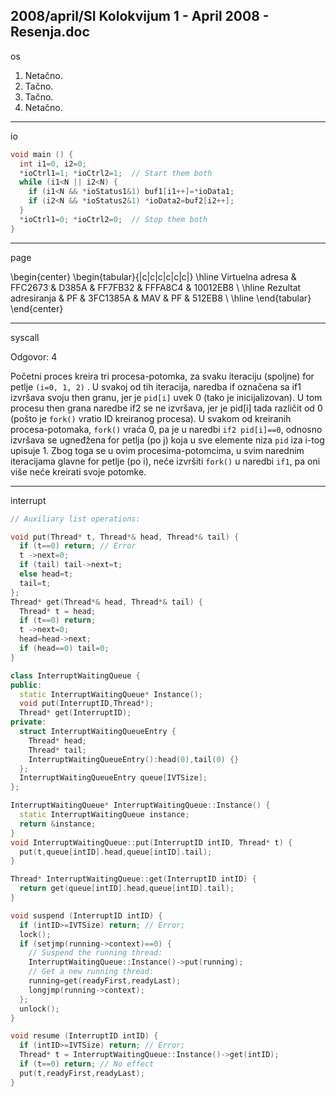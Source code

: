 2008/april/SI Kolokvijum 1 - April 2008 - Resenja.doc
--------------------------------------------------------------------------------
os

1. Netačno.
2. Tačno.
3. Tačno.
4. Netačno.

--------------------------------------------------------------------------------
io

```cpp
void main () {
  int i1=0, i2=0;
  *ioCtrl1=1; *ioCtrl2=1;  // Start them both
  while (i1<N || i2<N) {
    if (i1<N && *ioStatus1&1) buf1[i1++]=*ioData1;
    if (i2<N && *ioStatus2&1) *ioData2=buf2[i2++];
  }
  *ioCtrl1=0; *ioCtrl2=0;  // Stop them both
}
```

--------------------------------------------------------------------------------
page

\begin{center}
\begin{tabular}{|c|c|c|c|c|c|}
\hline
Virtuelna adresa & FFC2673 & D385A & FF7FB32 & FFFA8C4 & 10012EB8 \\
\hline
Rezultat adresiranja & PF & 3FC1385A & MAV & PF & 512EB8  \\
\hline
\end{tabular}
\end{center}

--------------------------------------------------------------------------------
syscall

Odgovor: 4

Početni proces kreira tri procesa-potomka, za svaku iteraciju (spoljne) for petlje `(i=0, 1, 2)`
. U svakoj od tih iteracija, naredba if označena sa if1 izvršava svoju then granu, jer je
`pid[i]` uvek 0 (tako je inicijalizovan). U tom procesu then grana naredbe if2 se ne izvršava,
jer je
pid[i] tada različit od 0 (pošto je `fork()` vratio ID kreiranog procesa). U svakom od
kreiranih procesa-potomaka,
`fork()` vraća 0,  pa je u naredbi `if2 pid[i]==0`,  odnosno
izvršava se ugneđžena
for petlja (po j) koja u sve elemente niza `pid` iza i-tog upisuje 1.
Zbog toga se u ovim procesima-potomcima, u svim narednim iteracijama glavne for petlje
(po i), neće izvršiti `fork()` u naredbi `if1`, pa oni više neće kreirati svoje potomke.

--------------------------------------------------------------------------------
interrupt

```cpp
// Auxiliary list operations:

void put(Thread* t, Thread*& head, Thread*& tail) {
  if (t==0) return; // Error
  t ->next=0;
  if (tail) tail->next=t;
  else head=t;
  tail=t;
};
Thread* get(Thread*& head, Thread*& tail) {
  Thread* t = head;
  if (t==0) return;
  t ->next=0;
  head=head->next;
  if (head==0) tail=0;
}

class InterruptWaitingQueue {
public:
  static InterruptWaitingQueue* Instance();
  void put(InterruptID,Thread*);
  Thread* get(InterruptID);
private:
  struct InterruptWaitingQueueEntry {
    Thread* head;
    Thread* tail;
    InterruptWaitingQueueEntry():head(0),tail(0) {}
  };
  InterruptWaitingQueueEntry queue[IVTSize];
};

InterruptWaitingQueue* InterruptWaitingQueue::Instance() {
  static InterruptWaitingQueue instance;
  return &instance;
}
void InterruptWaitingQueue::put(InterruptID intID, Thread* t) {
  put(t,queue[intID].head,queue[intID].tail);
}

Thread* InterruptWaitingQueue::get(InterruptID intID) {
  return get(queue[intID].head,queue[intID].tail);
}

void suspend (InterruptID intID) {
  if (intID>=IVTSize) return; // Error;
  lock();
  if (setjmp(running->context)==0) {
    // Suspend the running thread:
    InterruptWaitingQueue::Instance()->put(running);
    // Get a new running thread:
    running=get(readyFirst,readyLast);
    longjmp(running->context);
  };
  unlock();
}

void resume (InterruptID intID) {
  if (intID>=IVTSize) return; // Error;
  Thread* t = InterruptWaitingQueue::Instance()->get(intID);
  if (t==0) return; // No effect
  put(t,readyFirst,readyLast);
}
```
